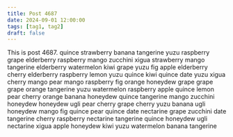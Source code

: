 ```yaml
---
title: Post 4687
date: 2024-09-01 12:00:00
tags: [tag1, tag2]
draft: false
---
```

This is post 4687.
quince
strawberry
banana
tangerine
yuzu
raspberry
grape
elderberry
raspberry
mango
zucchini
xigua
strawberry
mango
tangerine
elderberry
watermelon
kiwi
grape
yuzu
fig
apple
elderberry
cherry
elderberry
raspberry
lemon
yuzu
quince
kiwi
quince
date
yuzu
xigua
cherry
mango
pear
mango
raspberry
fig
orange
honeydew
grape
grape
grape
orange
tangerine
yuzu
watermelon
raspberry
apple
quince
lemon
pear
cherry
orange
banana
honeydew
quince
tangerine
mango
zucchini
honeydew
honeydew
ugli
pear
cherry
grape
cherry
yuzu
banana
ugli
honeydew
mango
fig
quince
pear
quince
date
nectarine
grape
zucchini
date
tangerine
cherry
raspberry
nectarine
tangerine
quince
honeydew
ugli
nectarine
xigua
apple
honeydew
kiwi
yuzu
watermelon
banana
tangerine
